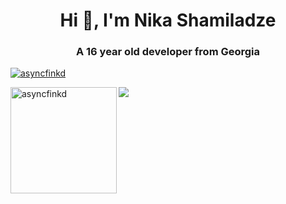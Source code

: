 <h1 align="center">Hi 👋, I'm Nika Shamiladze</h1>
<h3 align="center">A 16 year old developer from Georgia</h3>
<p align="left"> <a href="https://github.com/ryo-ma/github-profile-trophy"><img src="https://github-profile-trophy.vercel.app/?username=asyncfinkd&theme=onedark&margin-w=15&margin-h=15&column=7" alt="asyncfinkd" /></a> </p>
<div>
<img height="170" align="left" src="https://github-readme-stats.vercel.app/api?username=asyncfinkd&count_private=true&include_all_commits=true&theme=onedark" alt="asyncfinkd" />
<img src="https://github-readme-stats.vercel.app/api/top-langs/?username=asyncfinkd&layout=compact&theme=onedark&langs_count=15" />
</div>

